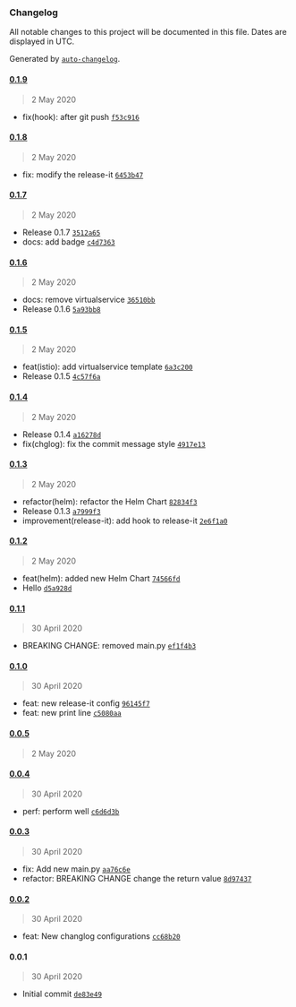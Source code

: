 ### Changelog

All notable changes to this project will be documented in this file. Dates are displayed in UTC.

Generated by [`auto-changelog`](https://github.com/CookPete/auto-changelog).

#### [0.1.9](https://github.com/gopisaba/test-release/compare/0.1.8...0.1.9)

> 2 May 2020

- fix(hook): after git push [`f53c916`](https://github.com/gopisaba/test-release/commit/f53c9162e14629b8029da9f688235c35d0512caa)

#### [0.1.8](https://github.com/gopisaba/test-release/compare/0.1.7...0.1.8)

> 2 May 2020

- fix: modify the release-it [`6453b47`](https://github.com/gopisaba/test-release/commit/6453b47e151b49185235298d8948f31339546e45)

#### [0.1.7](https://github.com/gopisaba/test-release/compare/0.1.6...0.1.7)

> 2 May 2020

- Release 0.1.7 [`3512a65`](https://github.com/gopisaba/test-release/commit/3512a6557b0876c7c67f41a25905e53b3fdfc899)
- docs: add badge [`c4d7363`](https://github.com/gopisaba/test-release/commit/c4d736355ae76fbe9443f191a082447f070fb8bc)

#### [0.1.6](https://github.com/gopisaba/test-release/compare/0.1.5...0.1.6)

> 2 May 2020

- docs: remove virtualservice [`36510bb`](https://github.com/gopisaba/test-release/commit/36510bb1896be468fdb686b8d22ac502574629f1)
- Release 0.1.6 [`5a93bb8`](https://github.com/gopisaba/test-release/commit/5a93bb8ef93d5356f90e566d5b8cc4e71984c4ca)

#### [0.1.5](https://github.com/gopisaba/test-release/compare/0.1.4...0.1.5)

> 2 May 2020

- feat(istio): add virtualservice template [`6a3c200`](https://github.com/gopisaba/test-release/commit/6a3c20087950f82e3655d122a4948e1fbb7236bb)
- Release 0.1.5 [`4c57f6a`](https://github.com/gopisaba/test-release/commit/4c57f6a900caadaddf87d24f1e4942ec4efa5df2)

#### [0.1.4](https://github.com/gopisaba/test-release/compare/0.1.3...0.1.4)

> 2 May 2020

- Release 0.1.4 [`a16278d`](https://github.com/gopisaba/test-release/commit/a16278d3bb11a9e7ceb2cbe6a4b599dadfce0fc8)
- fix(chglog): fix the commit message style [`4917e13`](https://github.com/gopisaba/test-release/commit/4917e135db984e2cd5a89c14715a21f98ea83949)

#### [0.1.3](https://github.com/gopisaba/test-release/compare/0.1.2...0.1.3)

> 2 May 2020

- refactor(helm): refactor the Helm Chart [`82834f3`](https://github.com/gopisaba/test-release/commit/82834f3ccb21f989d1a03f7c3b711f2041b4e64c)
- Release 0.1.3 [`a7999f3`](https://github.com/gopisaba/test-release/commit/a7999f39e27348fe95af19add6134ca417332ba2)
- improvement(release-it): add hook to release-it [`2e6f1a0`](https://github.com/gopisaba/test-release/commit/2e6f1a0e526b3586d93affbc021e1a53293e5c7f)

#### [0.1.2](https://github.com/gopisaba/test-release/compare/0.1.1...0.1.2)

> 2 May 2020

- feat(helm): added new Helm Chart [`74566fd`](https://github.com/gopisaba/test-release/commit/74566fdc0ce61cb543f482d5d40eb6062505109f)
- Hello [`d5a928d`](https://github.com/gopisaba/test-release/commit/d5a928d6364ff7b815c6ab1686d8f48801ecadf1)

#### [0.1.1](https://github.com/gopisaba/test-release/compare/0.1.0...0.1.1)

> 30 April 2020

- BREAKING CHANGE: removed main.py [`ef1f4b3`](https://github.com/gopisaba/test-release/commit/ef1f4b3cfde31db8c825844f7077eb067ea4598b)

#### [0.1.0](https://github.com/gopisaba/test-release/compare/0.0.5...0.1.0)

> 30 April 2020

- feat: new release-it config [`96145f7`](https://github.com/gopisaba/test-release/commit/96145f7c2f27873c723d65dc879739f62b5c46fa)
- feat: new print line [`c5080aa`](https://github.com/gopisaba/test-release/commit/c5080aa91f32ef36638aadf384256680cc00fd53)

#### [0.0.5](https://github.com/gopisaba/test-release/compare/0.0.4...0.0.5)

> 2 May 2020

#### [0.0.4](https://github.com/gopisaba/test-release/compare/0.0.3...0.0.4)

> 30 April 2020

- perf: perform well [`c6d6d3b`](https://github.com/gopisaba/test-release/commit/c6d6d3b788964a6257b95562b8af447635720560)

#### [0.0.3](https://github.com/gopisaba/test-release/compare/0.0.2...0.0.3)

> 30 April 2020

- fix: Add new main.py [`aa76c6e`](https://github.com/gopisaba/test-release/commit/aa76c6eae381e12b27d03069214c14371d5196af)
- refactor: BREAKING CHANGE change the return value [`8d97437`](https://github.com/gopisaba/test-release/commit/8d974375b3eb67dc49a8b9d8c5f912949d8fc55c)

#### [0.0.2](https://github.com/gopisaba/test-release/compare/0.0.1...0.0.2)

> 30 April 2020

- feat: New changlog configurations [`cc68b20`](https://github.com/gopisaba/test-release/commit/cc68b20ac93654f5175a5e83cf1efc5b75489031)

#### 0.0.1

> 30 April 2020

- Initial commit [`de83e49`](https://github.com/gopisaba/test-release/commit/de83e493636abf194230ef684bbf6cfc4fa0c8c3)
